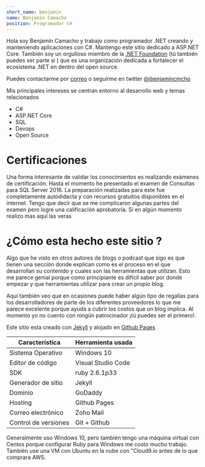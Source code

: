 ```yaml
---
short_name: benjamin
name: Benjamín Camacho
position: Programador C#
---
```


Hola soy Benjamín Camacho y trabajo como programador .NET creando y manteniendo aplicaciones con C#. Mantengo este sitio dedicado a ASP.NET Core. También soy un orgulloso miembro de la [.NET Foundation](https://dotnetfoundation.org/) (tú también puedes ser parte si ) que es una organización dedicada a fortalecer el ecosistema .NET en dentro del <span lang="en">open source</span>.

Puedes contactarme por [correo](mailto:benjamin@aspnetcoremaster.com) o seguirme en twitter [@jbenjamincmcho](https://twitter.com/jbenjamincmcho)

Mis principales intereses se centran entorno al desarrollo web y temas relacionados

* C#
* ASP.NET Core
* SQL
* Devops
* Open Source

# Certificaciones

Una forma interesante de validar los conocimientos es realizando exámenes de certificación. Hasta el momento he presentado el examen de Consultas para SQL Server 2016. La preparación realizadas para este fue completamente autodidacta y con recursos gratuitos disponibles en el internet. Tengo que decir que se me complicaron algunas partes del examen pero logre una calificación aprobatoria. Si en algún momento realizo mas aquí las veras

<div data-iframe-width="150" data-iframe-height="270" data-share-badge-id="12745f9f-20c4-42b6-b882-7faafd344d82">
</div>
<script type="text/javascript" async src="//cdn.youracclaim.com/assets/utilities/embed.js"></script>

# ¿Cómo esta hecho este sitio ?

Algo que he visto en otros autores de blogs o podcast que sigo es que tienen una sección donde explican como es el proceso en el que desarrollan su contenido y cuales son las herramientas que utilizan. Esto me parece genial porque como principiante es difícil saber por donde empezar y que herramientas utilizar para crear un propio blog.

Aquí también veo que en ocasiones puede haber algún tipo de regalías para los desarrolladores de parte de los diferentes proveedores lo que me parece excelente porque ayuda a cubrir los costos que un blog implica. Al momento yo no cuento con ningún patrocinador ¡tú puedes ser el primero!.

Este sitio esta creado con [Jekyll](https://jekyllrb.com/) y alojado en [Github Pages](https://pages.github.com/)

Característica    | Herramienta usada
------------------| ------------------
Sistema Operativo | Windows 10
Editor de código  | Visual Studio Code
SDK               | ruby 2.6.1p33
Generador de sitio| Jekyll
Dominio           | GoDaddy
Hosting           | Github Pages
Correo electrónico| Zoho Mail
Control de versiones| Git + Github

Generalmente uso Windows 10, pero también tengo una máquina virtual con Centos porque configurar Ruby para Windows me costo mucho trabajo. También use una VM con Ubuntu en la nube con "Cloud9.io antes de lo que comprara AWS.
